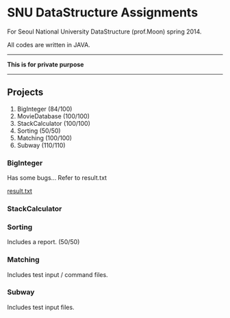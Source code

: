 # SNU DataStructure Assignments

For Seoul National University DataStructure (prof.Moon) spring 2014.

All codes are written in JAVA. 

-----

**This is for private purpose**

-----
## Projects

1. BigInteger (84/100)
2. MovieDatabase (100/100)
3. StackCalculator (100/100)
4. Sorting (50/50)
5. Matching (100/100)
6. Subway (110/110)

### BigInteger

Has some bugs... 
Refer to result.txt 

[result.txt](https://github.com/EastskyKang/SNU_DataStructure_2014_Spring/blob/master/BigInteger/result.txt)

### StackCalculator


### Sorting

Includes a report. (50/50)

### Matching 

Includes test input / command files. 

### Subway 

Includes test input files.
